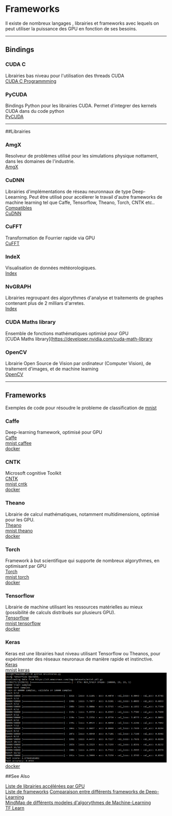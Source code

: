 # Frameworks

Il existe de nombreux langages , librairies et frameworks avec lequels on peut utiliser la puissance des GPU en fonction de ses besoins.

-----------------------------------------------------------------------------------------------------------------------

## Bindings
### CUDA C
Librairies bas niveau pour l'utilisation des threads CUDA  
[CUDA C Programmming](https://docs.nvidia.com/cuda/cuda-c-programming-guide/)

### PyCUDA
Bindings Python pour les librairies CUDA. Permet d'integrer des kernels CUDA dans du code python  
[PyCUDA](https://mathema.tician.de/software/pycuda/)

-----------------------------------------------------------------------------------------------------------------------

##Librairies
### AmgX
Resolveur de problèmes utilisé pour les simulations physique nottament, dans les domaines de l'industrie.  
[AmgX](https://developer.nvidia.com/amgx)

### CuDNN
Librairies d'implémentations de réseau neuronnaux de type Deep-Leearning.
Peut être utilisé pour accélerer le travail d'autre frameworks de machine learning tel que Caffe, Tensorflow, Theano, Torch, CNTK etc..  
[Compatibles](https://developer.nvidia.com/deep-learning-frameworks)  
[CuDNN](https://developer.nvidia.com/cuDNN)

### CuFFT
Transformation de Fourrier rapide via GPU  
[CuFFT](https://developer.nvidia.com/cuFFT)

### IndeX
Visualisation de données météorologiques.  
[Index](https://developer.nvidia.com/index)

### NvGRAPH
Librairies regroupant des algorythmes d'analyse et traitements de graphes contenant plus de 2 milliars d'arretes.  
[Index](https://developer.nvidia.com/nvGRAPH)

### CUDA Maths library
Ensemble de fonctions mathématiques optimisé pour GPU  
[CUDA Maths library](https://developer.nvidia.com/cuda-math-library

### OpenCV
Librairie Open Source de Vision par ordinateur (Computer Vision), de traitement d'images, et de machine learning  
[OpenCV](https://developer.nvidia.com/opencv)

------------------------------------------------------------------------------------------------------------------------
## Frameworks
Exemples de code pour résoudre le probleme de classification de [mnist](http://yann.lecun.com/exdb/mnist/)

### Caffe  
Deep-learning framework, optimisé pour GPU  
[Caffe](http://caffe.berkeleyvision.org/)  
[mnist caffee](http://caffe.berkeleyvision.org/gathered/examples/mnist.html)  
[docker](https://hub.docker.com/r/kaixhin/caffe/)  

### CNTK
Microsoft cognitive Toolkit  
[CNTK](https://www.microsoft.com/en-us/research/product/cognitive-toolkit/)  
[mnist cntk](https://github.com/Microsoft/CNTK/blob/master/Examples/Image/Classification/MLP/MLP_MNIST.cntk)  
[docker](https://hub.docker.com/r/microsoft/cntk/)  


### Theano
Librairie de calcul mathématiques, notamment multidimensions, optimisé pour les GPU.  
[Theano](http://deeplearning.net/software/theano/)  
[mnist theano](https://github.com/lisa-lab/DeepLearningTutorials/blob/master/code/convolutional_mlp.py)  
[docker](https://hub.docker.com/r/kaixhin/theano/)  

### Torch
Framework à but scientifique qui supporte de nombreux algorythmes, en optimisant par GPU  
[Torch](http://torch.ch/)  
[mnist torch](https://github.com/torch/demos/blob/master/train-a-digit-classifier/dataset-mnist.lua)  
[docker](https://hub.docker.com/r/kaixhin/torch/)  

### Tensorflow
Librairie de machine utilisant les ressources matérielles au mieux (possibilité de calculs distribués sur plusieurs GPU).  
[Tensorflow](http://tensorflow.org)  
[mnist tensorflow](https://github.com/tensorflow/tensorflow/blob/master/tensorflow/examples/tutorials/mnist/mnist.py)  
[docker](https://hub.docker.com/r/tensorflow/tensorflow/)  

### Keras
Keras est une librairies haut niveau utilisant Tensorflow ou Theanos, pour expérimenter des réseaux neuronaux de manière rapide et instinctive.  
[Keras](https://keras.io/)  
[mnist keras](https://github.com/fchollet/keras/blob/master/examples/mnist_cnn.py)  
![sortie kerras mnist](img/kerrasMnist.png)
[docker](https://hub.docker.com/r/gw000/keras/)


##See Also

[Liste de librairies accélérées par GPU](https://developer.nvidia.com/gpu-accelerated-libraries)  
[Liste de frameworks](https://developer.nvidia.com/deep-learning-frameworks)
[Comparaison entre différents frameworks de Deep-Learning](https://en.wikipedia.org/wiki/Comparison_of_deep_learning_software)  
[MindMap de différents modeles d'algorythmes de Machine-Learning](http://www.wangbo.info/img/mlmindmap.png)  
[TF Learn](http://tflearn.org/)  
